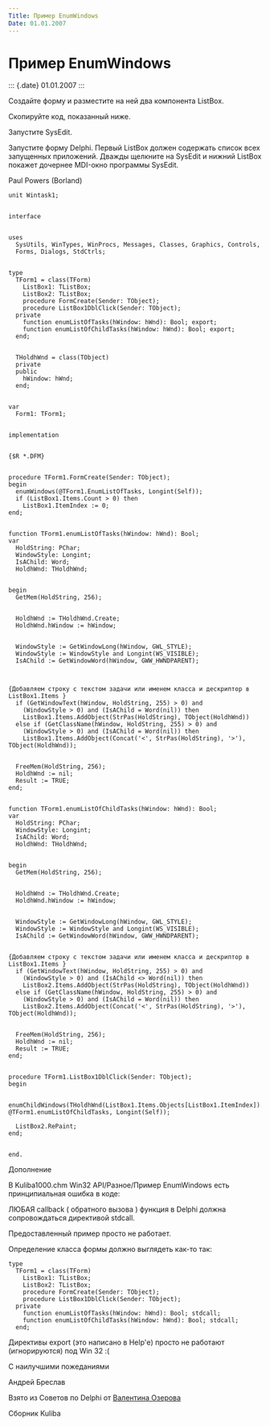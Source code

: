 ```yaml
---
Title: Пример EnumWindows
Date: 01.01.2007
---
```


Пример EnumWindows
==================

::: {.date}
01.01.2007
:::

Создайте форму и разместите на ней два компонента ListBox.

Скопируйте код, показанный ниже.

Запустите SysEdit.

Запустите форму Delphi. Первый ListBox должен содержать список всех
запущенных приложений. Дважды щелкните на SysEdit и нижний ListBox
покажет дочернее MDI-окно программы SysEdit.

Paul Powers (Borland)

    unit Wintask1;
     
     
    interface
     
     
    uses
      SysUtils, WinTypes, WinProcs, Messages, Classes, Graphics, Controls,
      Forms, Dialogs, StdCtrls;
     
     
    type
      TForm1 = class(TForm)
        ListBox1: TListBox;
        ListBox2: TListBox;
        procedure FormCreate(Sender: TObject);
        procedure ListBox1DblClick(Sender: TObject);
      private
        function enumListOfTasks(hWindow: hWnd): Bool; export;
        function enumListOfChildTasks(hWindow: hWnd): Bool; export;
      end;
     
     
      THoldhWnd = class(TObject)
      private
      public
        hWindow: hWnd;
      end;
     
     
    var
      Form1: TForm1;
     
     
    implementation
     
     
    {$R *.DFM}
     
     
    procedure TForm1.FormCreate(Sender: TObject);
    begin
      enumWindows(@TForm1.EnumListOfTasks, Longint(Self));
      if (ListBox1.Items.Count > 0) then
        ListBox1.ItemIndex := 0;
    end;
     
     
    function TForm1.enumListOfTasks(hWindow: hWnd): Bool;
    var
      HoldString: PChar;
      WindowStyle: Longint;
      IsAChild: Word;
      HoldhWnd: THoldhWnd;
     
     
    begin
      GetMem(HoldString, 256);
     
     
      HoldhWnd := THoldhWnd.Create;
      HoldhWnd.hWindow := hWindow;
     
     
      WindowStyle := GetWindowLong(hWindow, GWL_STYLE);
      WindowStyle := WindowStyle and Longint(WS_VISIBLE);
      IsAChild := GetWindowWord(hWindow, GWW_HWNDPARENT);
     
     
     
    {Добавляем строку с текстом задачи или именем класса и дескриптор в ListBox1.Items }
      if (GetWindowText(hWindow, HoldString, 255) > 0) and
        (WindowStyle > 0) and (IsAChild = Word(nil)) then
        ListBox1.Items.AddObject(StrPas(HoldString), TObject(HoldhWnd))
      else if (GetClassName(hWindow, HoldString, 255) > 0) and
        (WindowStyle > 0) and (IsAChild = Word(nil)) then
        ListBox1.Items.AddObject(Concat('<', StrPas(HoldString), '>'), TObject(HoldhWnd));
     
     
      FreeMem(HoldString, 256);
      HoldhWnd := nil;
      Result := TRUE;
    end;
     
     
    function TForm1.enumListOfChildTasks(hWindow: hWnd): Bool;
    var
      HoldString: PChar;
      WindowStyle: Longint;
      IsAChild: Word;
      HoldhWnd: THoldhWnd;
     
     
    begin
      GetMem(HoldString, 256);
     
     
      HoldhWnd := THoldhWnd.Create;
      HoldhWnd.hWindow := hWindow;
     
     
      WindowStyle := GetWindowLong(hWindow, GWL_STYLE);
      WindowStyle := WindowStyle and Longint(WS_VISIBLE);
      IsAChild := GetWindowWord(hWindow, GWW_HWNDPARENT);
     
     
    {Добавляем строку с текстом задачи или именем класса и дескриптор в ListBox1.Items }
      if (GetWindowText(hWindow, HoldString, 255) > 0) and
        (WindowStyle > 0) and (IsAChild <> Word(nil)) then
        ListBox2.Items.AddObject(StrPas(HoldString), TObject(HoldhWnd))
      else if (GetClassName(hWindow, HoldString, 255) > 0) and
        (WindowStyle > 0) and (IsAChild = Word(nil)) then
        ListBox2.Items.AddObject(Concat('<', StrPas(HoldString), '>'), TObject(HoldhWnd));
     
     
      FreeMem(HoldString, 256);
      HoldhWnd := nil;
      Result := TRUE;
    end;
     
     
    procedure TForm1.ListBox1DblClick(Sender: TObject);
    begin
     
      enumChildWindows(THoldhWnd(ListBox1.Items.Objects[ListBox1.ItemIndex]).hWindow, @TForm1.enumListOfChildTasks, Longint(Self));
     
      ListBox2.RePaint;
    end;
     
     
    end.

Дополнение

В Kuliba1000.chm Win32 API/Разное/Пример EnumWindows есть принципиальная
ошибка в коде:

ЛЮБАЯ callback ( обратного вызова ) функция в Delphi должна
сопровождаться директивой stdcall.

Предоставленный пример просто не работает.

Определение класса формы должно выглядеть как-то так:

     
    type
      TForm1 = class(TForm)
        ListBox1: TListBox;
        ListBox2: TListBox;
        procedure FormCreate(Sender: TObject);
        procedure ListBox1DblClick(Sender: TObject);
      private
        function enumListOfTasks(hWindow: hWnd): Bool; stdcall;
        function enumListOfChildTasks(hWindow: hWnd): Bool; stdcall;
      end;

Директивы export (это написано в Help\'е) просто не работают
(игнорируются) под Win 32 :(

С наилучшими пожеданиями

Андрей Бреслав

Взято из Советов по Delphi от [Валентина
Озерова](mailto:mailto:webmaster@webinspector.com)

Сборник Kuliba
